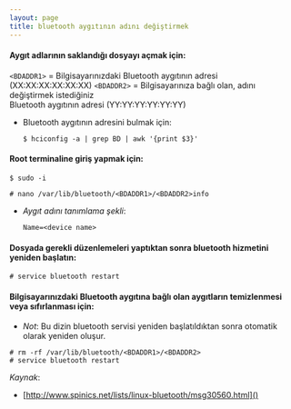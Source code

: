 ```yaml
---
layout: page
title: bluetooth aygıtının adını değiştirmek
---
```

#### Aygıt adlarının saklandığı dosyayı açmak için:

`<BDADDR1>` = Bilgisayarınızdaki Bluetooth aygıtının adresi (XX:XX:XX:XX:XX:XX)
`<BDADDR2>` = Bilgisayarınıza bağlı olan, adını değiştirmek istediğiniz \
              Bluetooth aygıtının adresi (YY:YY:YY:YY:YY:YY)
 
* Bluetooth aygıtının adresini bulmak için: 

  ```console
  $ hciconfig -a | grep BD | awk '{print $3}'
  ```

#### Root terminaline giriş yapmak için:

```console
$ sudo -i
```

```console
# nano /var/lib/bluetooth/<BDADDR1>/<BDADDR2>info
```

  * _Aygıt adını tanımlama şekli_:

    `Name=<device name>`

#### Dosyada gerekli düzenlemeleri yaptıktan sonra bluetooth hizmetini yeniden başlatın:
```console
# service bluetooth restart
```

#### Bilgisayarınızdaki Bluetooth aygıtına bağlı olan aygıtların temizlenmesi veya sıfırlanması için:

  * _Not_: Bu dizin bluetooth servisi yeniden başlatıldıktan sonra otomatik olarak yeniden oluşur.

```console
# rm -rf /var/lib/bluetooth/<BDADDR1>/<BDADDR2>
# service bluetooth restart
```

_Kaynak_:

 * [http://www.spinics.net/lists/linux-bluetooth/msg30560.html]()
